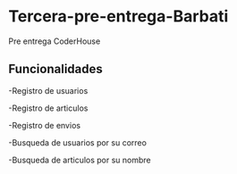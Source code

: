 # Tercera-pre-entrega-Barbati

Pre entrega CoderHouse

## Funcionalidades

-Registro de usuarios

-Registro de articulos

-Registro de envios

-Busqueda de usuarios por su correo

-Busqueda de articulos por su nombre
